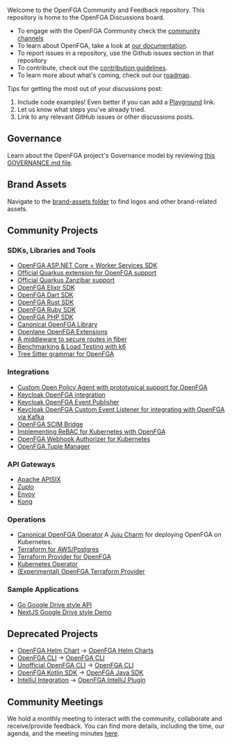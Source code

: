 Welcome to the OpenFGA Community and Feedback repository. This repository is home to the OpenFGA Discussions board.

- To engage with the OpenFGA Community check the [community channels](https://openfga.dev/docs/community)
- To learn about OpenFGA, take a look at [our documentation](https://openfga.dev/docs).
- To report issues in a repository, use the Github issues section in that repository
- To contribute, check out the [contribution guidelines](https://github.com/openfga/.github/blob/main/CONTRIBUTING.md).
- To learn more about what's coming, check out our [roadmap](https://github.com/orgs/openfga/projects/1).

Tips for getting the most out of your discussions post:

1. Include code examples! Even better if you can add a [Playground](https://play.fga.dev) link.
2. Let us know what steps you've already tried.
3. Link to any relevant GitHub issues or other discussions posts.

## Governance

Learn about the OpenFGA project's Governance model by reviewing [this GOVERNANCE.md file](https://github.com/openfga/.github/blob/main/GOVERNANCE.md).

## Brand Assets

Navigate to the [brand-assets folder](https://github.com/openfga/community/tree/main/brand-assets) to find logos and other brand-related assets.

## Community Projects

### SDKs, Libraries and Tools

- [OpenFGA ASP.NET Core + Worker Services SDK](https://github.com/Hawxy/Fga.Net)
- [Official Quarkus extension for OpenFGA support](https://github.com/quarkiverse/quarkus-openfga-client)
- [Official Quarkus Zanzibar support](https://github.com/quarkiverse/quarkus-zanzibar)
- [OpenFGA Elixir SDK](https://github.com/msutkowski/fga-elixir-sdk)
- [OpenFGA Dart SDK](https://github.com/amondnet/openfga.dart)
- [OpenFGA Rust SDK](https://github.com/repack-tech/openfga-rust-sdk)
- [OpenFGA Ruby SDK](https://github.com/ryenski/openfga)
- [OpenFGA PHP SDK](https://github.com/evansims/openfga-php)
- [Canonical OpenFGA Library](https://github.com/canonical/ofga)
- [Openlane OpenFGA Extensions](https://github.com/theopenlane/iam/tree/main/fgax)
- [A middleware to secure routes in fiber](https://github.com/ZEISS/fiber-authz)
- [Benchmarking & Load Testing with k6](https://github.com/jon-whit/k6-openfga-test)
- [Tree Sitter grammar for OpenFGA](https://github.com/matoous/tree-sitter-fga)

### Integrations

- [Custom Open Policy Agent with prototypical support for OpenFGA](https://github.com/thomasdarimont/custom-opa-openfga)
- [Keycloak OpenFGA integration](https://github.com/embesozzi/keycloak-openfga-workshop)
- [Keycloak OpenFGA Event Publisher](https://github.com/embesozzi/keycloak-openfga-event-publisher)
- [Keycloak OpenFGA Custom Event Listener for integrating with OpenFGA via Kafka](https://github.com/embesozzi/keycloak-openfga-event-kafka)
- [OpenFGA SCIM Bridge](https://github.com/SUSE-Skyscraper/openfga-scim-bridge)
- [Implementing ReBAC for Kubernetes with OpenFGA](https://github.com/luxas/kube-rebac-authorizer)
- [OpenFGA Webhook Authorizer for Kubernetes](https://github.com/jon-whit/openfga-authorizer)
- [OpenFGA Tuple Manager](https://github.com/paulosuzart/fgamanager)

### API Gateways

- [Apache APISIX](https://github.com/embesozzi/apisix-authz-openfga)
- [Zuplo](https://github.com/zuplo-samples/openfga-demo)
- [Envoy](https://github.com/openfga/openfga-envoy)
- [Kong](https://github.com/dol/kong-authz-openfga)
  
### Operations

- [Canonical OpenFGA Operator](https://github.com/canonical/openfga-operator) A [Juju Charm](https://charmhub.io/openfga-k8s) for deploying OpenFGA on Kubernetes.
- [Terraform for AWS/Postgres](https://github.com/craigpastro/terraform-aws-openfga)
- [Terraform Provider for OpenFGA](https://github.com/cysp/terraform-provider-openfga)
- [Kubernetes Operator](https://github.com/3schwartz/fga-operator)
- [(Experimental) OpenFGA Terraform Provider](https://github.com/ZEISS/terraform-provider-openfga)

### Sample Applications

- [Go Google Drive style API](https://github.com/Sambego/fga-demo-api)
- [NextJS Google Drive style Demo](https://github.com/oktadev/fga-drive-example)

## Deprecated Projects

- [OpenFGA Helm Chart](https://github.com/AlexandreBrg/openfga-helm) -> [OpenFGA Helm Charts](https://github.com/openfga/helm-charts)
- [OpenFGA CLI](https://github.com/ArcticGizmo/fga-cli) -> [OpenFGA CLI](https://github.com/openfga/cli)
- [Unofficial OpenFGA CLI](https://github.com/rhamzeh/openfga-cli) -> [OpenFGA CLI](https://github.com/openfga/cli)
- [OpenFGA Kotlin SDK](https://github.com/Ozee-io/fga-kotlin-sdk) -> [OpenFGA Java SDK](https://github.com/openfga/java-sdk)
- [IntelliJ Integration](https://github.com/le-yams/openfga4intellij) -> [OpenFGA IntelliJ Plugin](https://github.com/openfga/intellij-plugin)

## Community Meetings

We hold a monthly meeting to interact with the community, collaborate and receive/provide feedback. You can find more details, including the time, our agenda, and the meeting minutes [here](https://github.com/openfga/community/blob/main/community-meetings.md).
